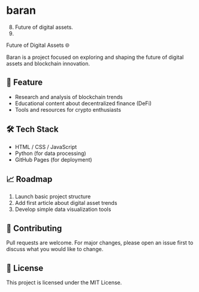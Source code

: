 # baran
8. Future of digital assets.
9. 

Future of Digital Assets 🌐  

Baran is a project focused on exploring and shaping the future of digital assets and blockchain innovation.  

## 🚀 Feature
- Research and analysis of blockchain trends
- Educational content about decentralized finance (DeFi)  
- Tools and resources for crypto enthusiasts  

## 🛠️ Tech Stack  
- HTML / CSS / JavaScript  
- Python (for data processing)  
- GitHub Pages (for deployment)  

## 📈 Roadmap  
1. Launch basic project structure  
2. Add first article about digital asset trends  
3. Develop simple data visualization tools  

## 🤝 Contributing  
Pull requests are welcome. For major changes, please open an issue first to discuss what you would like to change.  

## 📜 License  
This project is licensed under the MIT License.
